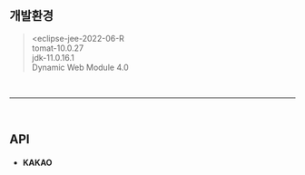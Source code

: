 <br/>


## 개발환경
> <eclipse-jee-2022-06-R <br/>
> tomat-10.0.27 <br/>
> jdk-11.0.16.1 <br/>
> Dynamic Web Module 4.0 <br/>

<br/><hr><br/>

## API
- #### KAKAO

<br/><br/><br/><br/><br/><br/><br/>
